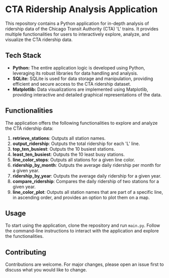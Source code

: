 # CTA Ridership Analysis Application

This repository contains a Python application for in-depth analysis of ridership data of the Chicago Transit Authority (CTA) 'L' trains. It provides multiple functionalities for users to interactively explore, analyze, and visualize the CTA ridership data.

## Tech Stack

- **Python:** The entire application logic is developed using Python, leveraging its robust libraries for data handling and analysis.
- **SQLite:** SQLite is used for data storage and manipulation, providing efficient and secure access to the CTA ridership dataset.
- **Matplotlib:** Data visualizations are implemented using Matplotlib, providing interactive and detailed graphical representations of the data.

## Functionalities

The application offers the following functionalities to explore and analyze the CTA ridership data:

1. **retrieve_stations**: Outputs all station names.
2. **output_ridership**: Outputs the total ridership for each 'L' line.
3. **top_ten_busiest**: Outputs the 10 busiest stations.
4. **least_ten_busiest**: Outputs the 10 least busy stations.
5. **line_color_stops**: Outputs all stations for a given line color.
6. **ridership_by_month**: Outputs the average daily ridership per month for a given year.
7. **ridership_by_year**: Outputs the average daily ridership for a given year.
8. **compare_ridership**: Compares the daily ridership of two stations for a given year.
9. **line_color_plot**: Outputs all station names that are part of a specific line, in ascending order, and provides an option to plot them on a map.

## Usage

To start using the application, clone the repository and run `main.py`. Follow the command-line instructions to interact with the application and explore the functionalities.

## Contributing

Contributions are welcome. For major changes, please open an issue first to discuss what you would like to change.
